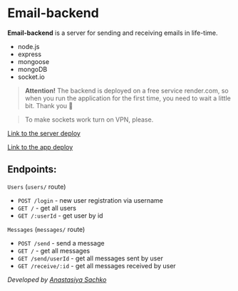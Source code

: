 # Email-backend

**Email-backend** is a server for sending and receiving emails in life-time.

- node.js
- express
- mongoose
- mongoDB
- socket.io

> **Attention!** The backend is deployed on a free service render.com, so when you run the application for the first time, you need to wait a little bit. Thank you 🙏

> To make sockets work turn on VPN, please.

[Link to the server deploy](https://email-backend-hut3.onrender.com/)

[Link to the app deploy](https://saachko.github.io/email-app/)

## Endpoints:

`Users` (`users/` route)

- `POST /login` - new user registration via username
- `GET /` - get all users
- `GET /:userId` - get user by id

`Messages` (`messages/` route)

- `POST /send` - send a message
- `GET /` - get all messages
- `GET /send/userId` - get all messages sent by user
- `GET /receive/:id` - get all messages received by user

_Developed by [Anastasiya Sachko](https://github.com/saachko)_
